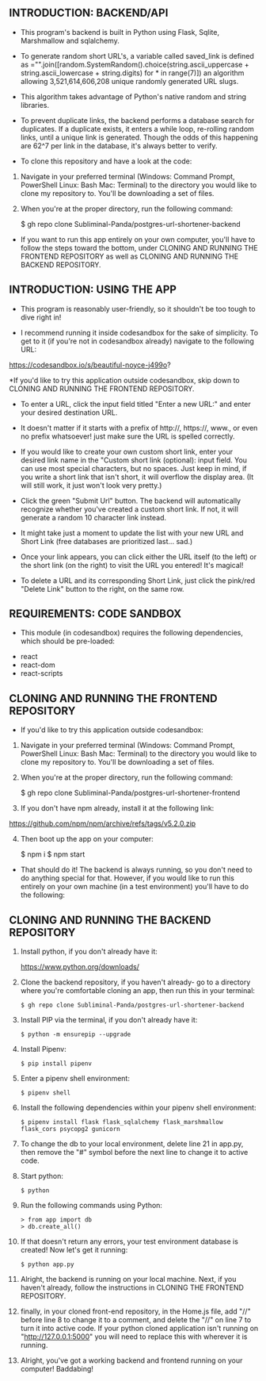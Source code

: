 ﻿## INTRODUCTION: BACKEND/API

- This program's backend is built in Python using Flask, Sqlite, Marshmallow and sqlalchemy.

- To generate random short URL's, a variable called saved_link is defined as ="".join([random.SystemRandom().choice(string.ascii_uppercase + string.ascii_lowercase + string.digits) for * in range(7)]) an algorithm allowing 3,521,614,606,208 unique randomly generated URL slugs.

* This algorithm takes advantage of Python's native random and string libraries.

- To prevent duplicate links, the backend performs a database search for duplicates. If a duplicate exists, it enters a while loop, re-rolling random links, until a unique link is generated. Though the odds of this happening are 62^7 per link in the database, it's always better to verify.

- To clone this repository and have a look at the code:

1.  Navigate in your preferred terminal (Windows: Command Prompt, PowerShell Linux: Bash Mac: Terminal) to the directory you would like to clone my repository to. You'll be downloading a set of files.

2.  When you're at the proper directory, run the following command:

    \$ gh repo clone Subliminal-Panda/postgres-url-shortener-backend

- If you want to run this app entirely on your own computer, you'll have to follow the steps toward the bottom, under CLONING AND RUNNING THE FRONTEND REPOSITORY as well as CLONING AND RUNNING THE BACKEND REPOSITORY.

## INTRODUCTION: USING THE APP

- This program is reasonably user-friendly, so it shouldn't be too tough to dive right in!

- I recommend running it inside codesandbox for the sake of simplicity. To get to it (if you're not in codesandbox already) navigate to the following URL:

https://codesandbox.io/s/beautiful-noyce-j499o?

\*If you'd like to try this application outside codesandbox, skip down to CLONING AND RUNNING THE FRONTEND REPOSITORY.

- To enter a URL, click the input field titled "Enter a new URL:" and enter your desired destination URL.

- It doesn't matter if it starts with a prefix of http://, https://, www., or even no prefix whatsoever! just make sure the URL is spelled correctly.

- If you would like to create your own custom short link, enter your desired link name in the "Custom short link (optional): input field. You can use most special characters, but no spaces. Just keep in mind, if you write a short link that isn't short, it will overflow the display area. (It will still work, it just won't look very pretty.)

- Click the green "Submit Url" button. The backend will automatically recognize whether you've created a custom short link. If not, it will generate a random 10 character link instead.

- It might take just a moment to update the list with your new URL and Short Link (free databases are prioritized last... sad.)

- Once your link appears, you can click either the URL itself (to the left) or the short link (on the right) to visit the URL you entered! It's magical!

- To delete a URL and its corresponding Short Link, just click the pink/red "Delete Link" button to the right, on the same row.

## REQUIREMENTS: CODE SANDBOX

- This module (in codesandbox) requires the following dependencies, which should be pre-loaded:

* react
* react-dom
* react-scripts

## CLONING AND RUNNING THE FRONTEND REPOSITORY

- If you'd like to try this application outside codesandbox:

1.  Navigate in your preferred terminal (Windows: Command Prompt, PowerShell Linux: Bash Mac: Terminal) to the directory you would like to clone my repository to. You'll be downloading a set of files.

2.  When you're at the proper directory, run the following command:

    \$ gh repo clone Subliminal-Panda/postgres-url-shortener-frontend

3.  If you don't have npm already, install it at the following link:

https://github.com/npm/npm/archive/refs/tags/v5.2.0.zip

4.  Then boot up the app on your computer:

    $ npm i
    $ npm start

- That should do it! The backend is always running, so you don't need to do anything special for that. However, if you would like to run this entirely on your own machine (in a test environment) you'll have to do the following:

## CLONING AND RUNNING THE BACKEND REPOSITORY

1.  Install python, if you don't already have it:

    https://www.python.org/downloads/

2.  Clone the backend repository, if you haven't already- go to a directory where you're comfortable cloning an app, then run this in your terminal:

        $ gh repo clone Subliminal-Panda/postgres-url-shortener-backend

3.  Install PIP via the terminal, if you don't already have it:

        $ python -m ensurepip --upgrade

4.  Install Pipenv:

        $ pip install pipenv

5.  Enter a pipenv shell environment:

        $ pipenv shell

6.  Install the following dependencies within your pipenv shell environment:

        $ pipenv install flask flask_sqlalchemy flask_marshmallow flask_cors psycopg2 gunicorn

7.  To change the db to your local environment, delete line 21 in app.py, then remove the "#" symbol before the next line to change it to active code.

8.  Start python:

        $ python

9.  Run the following commands using Python:

        > from app import db
        > db.create_all()

10. If that doesn't return any errors, your test environment database is created! Now let's get it running:

        $ python app.py

11. Alright, the backend is running on your local machine. Next, if you haven't already, follow the instructions in CLONING THE FRONTEND REPOSITORY.

12. finally, in your cloned front-end repository, in the Home.js file, add "//" before line 8 to change it to a comment, and delete the "//" on line 7 to turn it into active code. If your python cloned application isn't running on "http://127.0.0.1:5000" you will need to replace this with wherever it is running.

13. Alright, you've got a working backend and frontend running on your computer! Baddabing!

